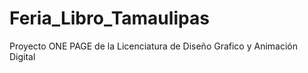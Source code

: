 # Feria_Libro_Tamaulipas
Proyecto ONE PAGE de la Licenciatura de Diseño Grafico y Animación Digital
